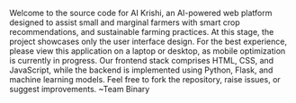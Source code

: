 Welcome to the source code for AI Krishi, an AI-powered web platform designed to assist small and marginal farmers with smart crop recommendations, and sustainable farming practices.
At this stage, the project showcases only the user interface design.
For the best experience, please view this application on a laptop or desktop, as mobile optimization is currently in progress.
Our frontend stack comprises HTML, CSS, and JavaScript, while the backend is implemented using Python, Flask, and machine learning models.
Feel free to fork the repository, raise issues, or suggest improvements.
~Team Binary

